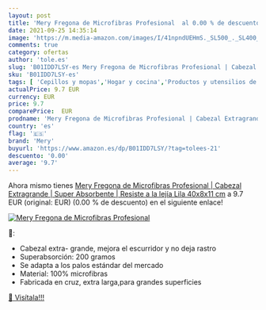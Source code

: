 ```yaml
---
layout: post
title: 'Mery Fregona de Microfibras Profesional  al 0.00 % de descuento'
date: 2021-09-25 14:35:14
image: 'https://m.media-amazon.com/images/I/41npndUEHmS._SL500_._SL400_.jpg'
comments: true
category: ofertas
author: 'tole.es'
slug: 'B01IDD7LSY-es Mery Fregona de Microfibras Profesional | Cabezal...'
sku: 'B01IDD7LSY-es'
tags: [ 'Cepillos y mopas','Hogar y cocina','Productos y utensilios de limpieza','fregona','lejía','mery', ]
actualPrice: 9.7 EUR
currency: EUR
price: 9.7
comparePrice:  EUR
prodname: 'Mery Fregona de Microfibras Profesional | Cabezal Extragrande | Super Absorbente | Resiste a la lejía  Lila  40x8x11 cm'
country: 'es'
flag: '🇪🇸'
brand: 'Mery'
buyurl: 'https://www.amazon.es/dp/B01IDD7LSY/?tag=tolees-21'
descuento: '0.00'
average: '9.7'
---
```


Ahora mismo tienes [Mery Fregona de Microfibras Profesional | Cabezal Extragrande | Super Absorbente | Resiste a la lejía  Lila  40x8x11 cm](https://www.amazon.es/dp/B01IDD7LSY/?tag=tolees-21) a 9.7 EUR (original:  EUR) (0.00 %  de descuento) en el siguiente enlace!

[![Mery Fregona de Microfibras Profesional ](https://m.media-amazon.com/images/I/41npndUEHmS._SL500_._SL400_.jpg)](https://www.amazon.es/dp/B01IDD7LSY/?tag=tolees-21)

🔎:

- Cabezal extra- grande, mejora el escurridor y no deja rastro
- Superabsorción: 200 gramos
- Se adapta a los palos estándar del mercado
- Material: 100% microfibras
- Fabricada en cruz, extra larga,para grandes superficies

[🛒 Visítala!!!](https://www.amazon.es/dp/B01IDD7LSY/?tag=tolees-21)
